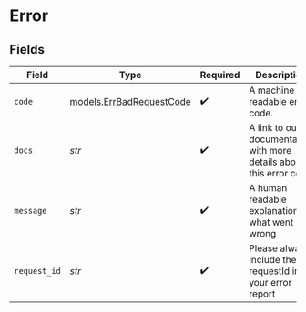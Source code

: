 # Error


## Fields

| Field                                                               | Type                                                                | Required                                                            | Description                                                         | Example                                                             |
| ------------------------------------------------------------------- | ------------------------------------------------------------------- | ------------------------------------------------------------------- | ------------------------------------------------------------------- | ------------------------------------------------------------------- |
| `code`                                                              | [models.ErrBadRequestCode](../models/errbadrequestcode.md)          | :heavy_check_mark:                                                  | A machine readable error code.                                      | BAD_REQUEST                                                         |
| `docs`                                                              | *str*                                                               | :heavy_check_mark:                                                  | A link to our documentation with more details about this error code | https://unkey.dev/docs/api-reference/errors/code/BAD_REQUEST        |
| `message`                                                           | *str*                                                               | :heavy_check_mark:                                                  | A human readable explanation of what went wrong                     |                                                                     |
| `request_id`                                                        | *str*                                                               | :heavy_check_mark:                                                  | Please always include the requestId in your error report            | req_1234                                                            |